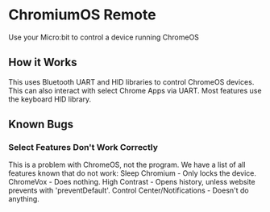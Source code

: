 # ChromiumOS Remote
Use your Micro:bit to control a device running ChromeOS


## How it Works
This uses Bluetooth UART and HID libraries to control ChromeOS devices. This can also interact with select Chrome Apps via UART.
Most features use the keyboard HID library.

## Known Bugs

### Select Features Don't Work Correctly
This is a problem with ChromeOS, not the program. We have a list of all features known that do not work:
Sleep Chromium - Only locks the device.
ChromeVox - Does nothing.
High Contrast - Opens history, unless website prevents with 'preventDefault'.
Control Center/Notifications - Doesn't do anything.
